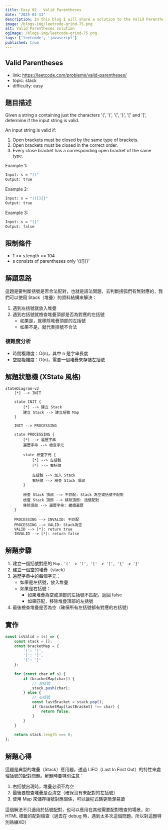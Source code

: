 ```yaml
---
title: Easy 02 - Valid Parentheses
date: "2025-01-13"
description: In this blog I will share a solution to the Valid Parentheses problem.
image: /blogs-img/leetcode-grind-75.png
alt: Valid Parentheses solution
ogImage: /blogs-img/leetcode-grind-75.png
tags: ['leetcode', 'javascript']
published: true
---
```


## Valid Parentheses

- link: https://leetcode.com/problems/valid-parentheses/
- topic: stack
- difficulty: easy

## 題目描述

Given a string s containing just the characters '(', ')', '{', '}', '[' and ']', determine if the input string is valid.

An input string is valid if:

1. Open brackets must be closed by the same type of brackets.
2. Open brackets must be closed in the correct order.
3. Every close bracket has a corresponding open bracket of the same type.

Example 1:

```bash
Input: s = "()"
Output: true
```

Example 2:

```bash
Input: s = "()[]{}"
Output: true
```

Example 3:

```bash
Input: s = "(]"
Output: false
```

## 限制條件

- 1 <= s.length <= 104
- s consists of parentheses only '()[]{}'

## 解題思路

這題是要判斷括號是否合法配對，也就是語法問題，去判斷括弧們有無對應的，我們可以使用 Stack（堆疊）的資料結構來解決：

1. 遇到左括號就放入堆疊
2. 遇到右括號就檢查堆疊頂部是否為對應的左括號
   - 如果是，就移除堆疊頂部的左括號
   - 如果不是，就代表括號不合法

### 複雜度分析

- 時間複雜度：O(n)，其中 n 是字串長度
- 空間複雜度：O(n)，需要一個堆疊來存儲左括號

## 解題狀態機 (XState 風格)

```mermaid
stateDiagram-v2
    [*] --> INIT
    
    state INIT {
        [*] --> 建立 Stack
        建立 Stack --> 建立括號 Map
    }
    
    INIT --> PROCESSING
    
    state PROCESSING {
        [*] --> 遍歷字串
        遍歷字串 --> 檢查字元
        
        state 檢查字元 {
            [*] --> 左括號
            [*] --> 右括號
            
            左括號 --> 加入 Stack
            右括號 --> 檢查 Stack 頂部
        }
        
        檢查 Stack 頂部 --> 不匹配: Stack 為空或括號不配對
        檢查 Stack 頂部 --> 移除頂部: 括號配對
        移除頂部 --> 遍歷字串: 繼續遍歷
    }
    
    PROCESSING --> INVALID: 不匹配
    PROCESSING --> VALID: Stack為空
    VALID --> [*]: return true
    INVALID --> [*]: return false
```

## 解題步驟

1. 建立一個括號對應的 `Map：'(' -> ')', '[' -> ']', '{' -> '}'`
2. 建立一個空的堆疊（stack）
3. 遍歷字串中的每個字元：
   - 如果是左括號，放入堆疊
   - 如果是右括號：
     - 如果堆疊為空或頂部的左括號不匹配，返回 false
     - 如果匹配，移除堆疊頂部的左括號
4. 最後檢查堆疊是否為空（確保所有左括號都有對應的右括號）

## 實作

```javascript
const isValid = (s) => {
    const stack = [];
    const bracketMap = {
        '(': ')',
        '[': ']',
        '{': '}'
    };
    
    for (const char of s) {
        if (bracketMap[char]) {
            // 左括號
            stack.push(char);
        } else {
            // 右括號
            const lastBracket = stack.pop();
            if (bracketMap[lastBracket] !== char) {
                return false;
            }
        }
    }
    
    return stack.length === 0;
};
```

## 解題心得

這題是典型的堆疊（Stack）應用題，透過 LIFO（Last In First Out）的特性來處理括號的配對問題。解題時要特別注意：

1. 右括號出現時，堆疊必須不為空
2. 最後要檢查堆疊是否清空（確保沒有未配對的左括號）
3. 使用 Map 來儲存括號對應關係，可以讓程式碼更簡潔易讀

這個解法不只適用於括號配對，也可以應用在其他需要配對檢查的場景，如 HTML 標籤的配對檢查（過去在 debug 時，遇到太多次這個問題，所以對這題特別熟練XD）
